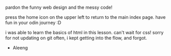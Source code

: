 pardon the funny web design and the messy code!

press the home icon on the upper left to return to the main index page.
have fun in your odin journey :D

i was able to learn the basics of html in this lesson. can't wait for css!
sorry for not updating on git often, i kept getting into the flow, and 
forgot.

- Aleeng
